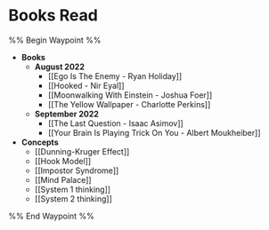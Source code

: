 # Books Read

%% Begin Waypoint %%
- **Books**
	- **August 2022**
		- [[Ego Is The Enemy - Ryan Holiday]]
		- [[Hooked - Nir Eyal]]
		- [[Moonwalking With Einstein - Joshua Foer]]
		- [[The Yellow Wallpaper - Charlotte Perkins]]
	- **September 2022**
		- [[The Last Question - Isaac Asimov]]
		- [[Your Brain Is Playing Trick On You - Albert Moukheiber]]
- **Concepts**
	- [[Dunning-Kruger Effect]]
	- [[Hook Model]]
	- [[Impostor Syndrome]]
	- [[Mind Palace]]
	- [[System 1 thinking]]
	- [[System 2 thinking]]

%% End Waypoint %%